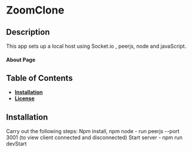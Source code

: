 
# ZoomClone

## Description

This app sets up a local host using Socket.io , peerjs, node and javaScript. 

#### About Page





## Table of Contents

- [**Installation**](#installation)
- [**License**](#license)


## Installation

Carry out the following steps: Npm install, npm node  - run peerjs --port 3001 (to view client connected and disconnected)
Start server - npm run devStart

